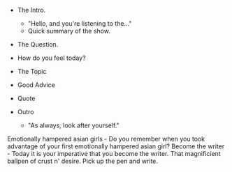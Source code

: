 - The Intro.
  + "Hello, and you're listening to the..."
  + Quick summary of the show.

- The Question.

- How do you feel today?

- The Topic

- Good Advice

- Quote

- Outro
  + "As always, look after yourself."


Emotionally hampered asian girls - Do you remember when you took advantage of your first emotionally hampered asian girl?
Become the writer - Today it is your imperative that you become the writer. That magnificient ballpen of crust n' desire. Pick up the pen and write.
